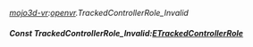 _[mojo3d-vr](../../modules/mojo3d-vr/mojo3d-vr-module.md):[openvr](openvr:).TrackedControllerRole\_Invalid_
##### Const TrackedControllerRole\_Invalid:[ETrackedControllerRole](../../modules/mojo3d-vr/openvr-etrackedcontrollerrole.md)

